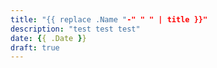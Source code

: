 ```yaml
---
title: "{{ replace .Name "-" " " | title }}"
description: "test test test"
date: {{ .Date }}
draft: true
---
```


